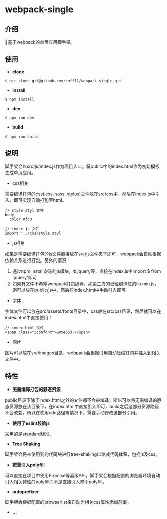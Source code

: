 # webpack-single

## 介绍
🚀基于webpack的单页应用脚手架。


## 使用

- **clone**
```
$ git clone git@github.com:coff11/webpack-single.git
```

- **install**
```
$ npm install
```

- **dev**
```
$ npm run dev
```

- **build**
```
$ npm run build
```

## 说明

脚手架会以src/js/index.js作为项目入口，将public中的index.html作为初始模板生成单页应用。

- css相关

需要编译打包的css(less, sass, stylus)文件放在src/css中，然后在index.js中引入，即可实现自动打包至html。
```
// style.styl 文件
body
  color #fc0

// index.js 文件
import '../css/style.styl'

```

- js相关

如果是需要编译打包的js文件直接放在src/js文件夹下即可，webpack会自动根据依赖关系进行打包。另外的情况：
  1. 通过npm install安装的js模块，如jquery等，直接在index.js中import $ from 'jquery'即可
  2. 如果有文件不希望webpack打包编译，如第三方的已经编译过的lib.min.js，则可以放在public/js中，然后在index.html中手动引入即可。

- 字体

字体文件可以放在src/assets/fonts目录中，css放在src/css目录，然后就可以在index.html中直接使用：
```
// index.html 文件
<span class="iconfont">&#xe653;</span>

```

- 图片

图片可以放在src/images目录，webpack会根据引用自动压缩打包并插入到相关文件中。

## 特性

- **无需编译打包的静态资源**

public目录下除了index.html之外的文件都不会被编译，所以可以将无需编译的静态资源放在该目录下，在index.html中直接引入即可，build之后这部分资源路径不会改变。所以在使用cdn路径等情况下，需要手动修改这部分引用。

- **使用了eslint校验js**

采用的是standard标准。

- **Tree Shaking**

脚手架会将未使用到的代码块进行tree-shaking以缩减代码体积，包括js及css。

- **按需引入polyfill**

可以直接在项目中使用Promise等高级API，脚手架会根据配置的浏览器环境自动引入相关特性的polyfill而不是直接引入整个polyfill。

- **autoprefixer**

脚手架会根据配置的browserlist来自动为相关css属性添加前缀。


- **...**